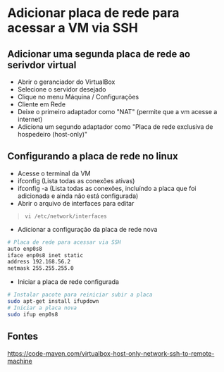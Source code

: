 # Adicionar placa de rede para acessar a VM via SSH

## Adicionar uma segunda placa de rede ao serivdor virtual
- Abrir o geranciador do VirtualBox
- Selecione o servidor desejado
- Clique no menu Máquina / Configurações
- Cliente em Rede
- Deixe o primeiro adaptador como "NAT" (permite que a vm acesse a internet)
- Adiciona um segundo adaptador como "Placa de rede exclusiva de hospedeiro (host-only)"

## Configurando a placa de rede no linux
- Acesse o terminal da VM
- ifconfig (Lista todas as conexões ativas)
- ifconfig -a (Lista todas as conexões, incluíndo a placa que foi adicionada e ainda não está configurada)
- Abrir o arquivo de interfaces para editar
> `vi /etc/network/interfaces`

- Adicionar a configuração da placa de rede nova
```sh
# Placa de rede para acessar via SSH
auto enp0s8
iface enp0s8 inet static
address 192.168.56.2
netmask 255.255.255.0
```
- Iniciar a placa de rede configurada
```sh
# Instalar pacote para reiniciar subir a placa
sudo apt-get install ifupdown
# Iniciar a placa nova
sudo ifup enp0s8
```

## Fontes
https://code-maven.com/virtualbox-host-only-network-ssh-to-remote-machine


